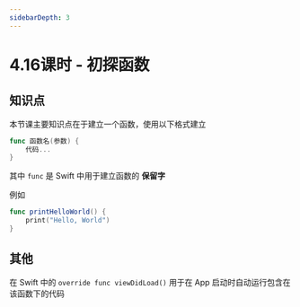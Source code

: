 ```yaml
---
sidebarDepth: 3
---
```


# 4.16课时 - 初探函数

## 知识点

本节课主要知识点在于建立一个函数，使用以下格式建立

```swift
func 函数名(参数) {
    代码...
}
```

其中 `func` 是 Swift 中用于建立函数的 **保留字**

例如

```swift
func printHelloWorld() {
    print("Hello, World")
}
```

## 其他

在 Swift 中的 `override func viewDidLoad()` 用于在 App 启动时自动运行包含在该函数下的代码